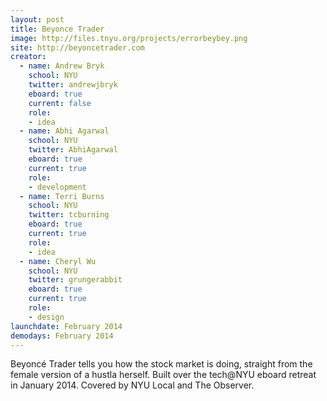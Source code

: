 ```yaml
---
layout: post
title: Beyonce Trader
image: http://files.tnyu.org/projects/errorbeybey.png
site: http://beyoncetrader.com
creator:
  - name: Andrew Bryk
    school: NYU
    twitter: andrewjbryk
    eboard: true
    current: false
    role:
    - idea
  - name: Abhi Agarwal
    school: NYU
    twitter: AbhiAgarwal
    eboard: true
    current: true
    role:
    - development
  - name: Terri Burns
    school: NYU
    twitter: tcburning
    eboard: true
    current: true
    role:
    - idea
  - name: Cheryl Wu
    school: NYU
    twitter: grungerabbit
    eboard: true
    current: true
    role:
    - design
launchdate: February 2014
demodays: February 2014
---
```


Beyoncé Trader tells you how the stock market is doing, straight from the female version of a hustla herself. Built over the tech@NYU eboard retreat in January 2014. Covered by NYU Local and The Observer.
